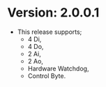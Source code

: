 # Version: 2.0.0.1
- This release supports;
  * 4 Di,
  * 4 Do,
  * 2 Ai,
  * 2 Ao,
  * Hardware Watchdog,
  * Control Byte. 
